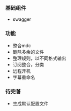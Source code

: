 ### 基础组件

- swagger

### 功能

- 整合mdc
- 删除多余的文件
- 整理规则，以不同格式输出
- 订阅整合，分类
- 远程开机
- 字幕重命名

### 待完善

- 生成默认配置文件